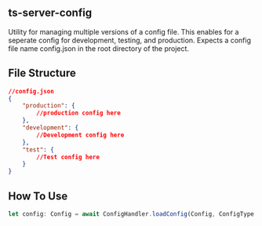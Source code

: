 
ts-server-config
---

Utility for managing multiple versions of a config file. This enables for a seperate config for development, testing, and production. Expects a config file name config.json in the root directory of the project.

File Structure
---

```json
//config.json
{
    "production": {
        //production config here
    },
    "development": {
        //Development config here
    },
    "test": {
        //Test config here
    }
}
```

How To Use
---

```js
let config: Config = await ConfigHandler.loadConfig(Config, ConfigType.Development);
```